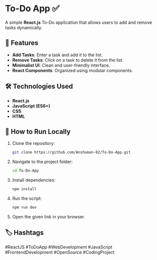 # To-Do App ✅  

A simple **React.js** To-Do application that allows users to add and remove tasks dynamically.  

## 📌 Features  
- **Add Tasks**: Enter a task and add it to the list.  
- **Remove Tasks**: Click on a task to delete it from the list.  
- **Minimalist UI**: Clean and user-friendly interface.  
- **React Components**: Organized using modular components.  

## 🛠 Technologies Used  
- **React.js**  
- **JavaScript (ES6+)**  
- **CSS**  
- **HTML**  

## 🚀 How to Run Locally  
1. Clone the repository:  
   ```bash
   git clone https://github.com/Anshuman-02/To-Do-App.git
2. Navigate to the project folder:
   ```bash
   cd To-Do-App
3. Install dependencies:
   ```bash
   npm install
4. Run the script:
   ```bash
   npm run dev
5. Open the given link in your browser.


## 🏷️ Hashtags
#ReactJS #ToDoApp #WebDevelopment #JavaScript #FrontendDevelopment #OpenSource #CodingProject
